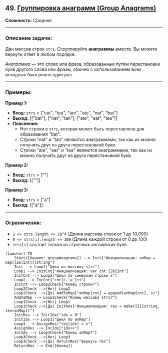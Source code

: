 ## 49. [Группировка анаграмм (Group Anagrams)](https://leetcode.com/problems/group-anagrams/description/)

**Сложность:** Средняя

---

### Описание задачи:

Дан массив строк `strs`. Сгруппируйте **анаграммы** вместе. Вы можете вернуть ответ в любом порядке.

*Анаграмма* — это слово или фраза, образованные путём перестановки букв другого слова или фразы, обычно с использованием всех исходных букв ровно один раз.

---

### Примеры:

**Пример 1:**
*   **Вход:** `strs` = ["eat", "tea", "tan", "ate", "nat", "bat"]
*   **Выход:** [["bat"], ["nat", "tan"], ["ate", "eat", "tea"]]
*   **Пояснение:**
    *   Нет строки в `strs`, которая может быть переставлена для образования "bat".
    *   Строки "nat" и "tan" являются анаграммами, так как их можно получить друг из друга перестановкой букв.
    *   Строки "ate", "eat" и "tea" являются анаграммами, так как их можно получить друг из друга перестановкой букв.

**Пример 2:**
*   **Вход:** `strs` = [""]
*   **Выход:** [[""]]

**Пример 3:**
*   **Вход:** `strs` = ["a"]
*   **Выход:** [["a"]]

---

### Ограничения:

*   `1 <= strs.length <= 10^4` (Длина массива строк от 1 до 10,000)
*   `0 <= strs[i].length <= 100` (Длина каждой строки от 0 до 100)
*   `strs[i]` состоит только из строчных английских букв.


```mermaid
flowchart TD
    Start([Начало: groupAnagrams]) --> Init["Инициализация: anMap = map[[26]int][]string"]
    Init --> Loop1["Цикл по массиву strs"]
    Loop1 --> InitCnt["Инициализация: var cnt [26]int"]
    InitCnt --> Loop2["Цикл по символам строки s"]
    Loop2 --> IncCnt["cnt[c-'a']++"]
    IncCnt --> Loop2Check{"Конец строки?"}
    Loop2Check -->|Нет| Loop2
    Loop2Check -->|Да| AddToMap["anMap[cnt] = append(anMap[cnt], s)"]
    AddToMap --> Loop1Check{"Конец массива strs?"}
    Loop1Check -->|Нет| Loop1
    Loop1Check -->|Да| InitRes["Инициализация: res = make([][]string, len(anMap))"]
    InitRes --> InitIdx["idx = 0"]
    InitIdx --> Loop3["Цикл по anMap"]
    Loop3 --> AssignRes["res[idx] = v"]
    AssignRes --> IncIdx["idx++"]
    IncIdx --> Loop3Check{"Конец anMap?"}
    Loop3Check -->|Нет| Loop3
    Loop3Check -->|Да| ReturnRes["Вернуть res"]
    ReturnRes --> End([Конец])
```
